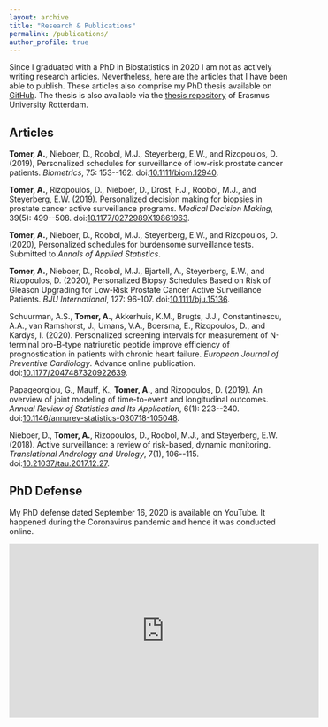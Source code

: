 ```yaml
---
layout: archive
title: "Research & Publications"
permalink: /publications/
author_profile: true
---
```


Since I graduated with a PhD in Biostatistics in 2020 I am not as actively writing research articles. Nevertheless, here are the articles that I have been able to publish. These articles also comprise my PhD thesis available on [GitHub](https://github.com/anirudhtomer/PhDThesis/blob/master/latex/thesis.pdf). The thesis is also available via the [thesis repository](https://github.com/anirudhtomer/PhDThesis/blob/master/latex/thesis.pdf) of Erasmus University Rotterdam.

## Articles
**Tomer, A.**, Nieboer, D., Roobol, M.J., Steyerberg, E.W., and Rizopoulos, D. (2019), Personalized schedules for surveillance of low-risk prostate cancer patients. *Biometrics*, 75: 153--162. doi:[10.1111/biom.12940](https://doi.org/10.1111/biom.12940).

**Tomer, A.**, Rizopoulos, D., Nieboer, D., Drost, F.J., Roobol, M.J., and Steyerberg, E.W. (2019). Personalized decision making for biopsies in prostate cancer active surveillance programs. *Medical Decision Making*, 39(5): 499--508. doi:[10.1177/0272989X19861963](https://doi.org/10.1177/0272989X19861963).

**Tomer, A.**, Nieboer, D., Roobol, M.J., Steyerberg, E.W., and Rizopoulos, D. (2020), Personalized schedules for burdensome surveillance tests. Submitted to *Annals of Applied Statistics*.

**Tomer, A.**, Nieboer, D., Roobol, M.J., Bjartell, A., Steyerberg, E.W., and Rizopoulos, D. (2020), Personalized Biopsy Schedules Based on Risk of Gleason Upgrading for Low-Risk Prostate Cancer Active Surveillance Patients. *BJU International*, 127: 96-107. doi:[10.1111/bju.15136](https://doi.org/10.1111/bju.15136).

Schuurman, A.S., **Tomer, A.**, Akkerhuis, K.M., Brugts, J.J., Constantinescu, A.A., van Ramshorst, J., Umans, V.A., Boersma, E., Rizopoulos, D., and Kardys, I. (2020). Personalized screening intervals for measurement of N-terminal pro-B-type natriuretic peptide improve efficiency of prognostication in patients with chronic heart failure. *European Journal of Preventive Cardiology*. Advance online publication. doi:[10.1177/2047487320922639](https://doi.org/10.1177/2047487320922639).

Papageorgiou, G., Mauff, K., **Tomer, A.**, and Rizopoulos, D. (2019). An overview of joint modeling of time-to-event and longitudinal outcomes. *Annual Review of Statistics and Its Application*, 6(1): 223--240. doi:[10.1146/annurev-statistics-030718-105048](https://doi.org/10.1146/annurev-statistics-030718-105048).

Nieboer, D., **Tomer, A.**, Rizopoulos, D., Roobol, M.J., and Steyerberg, E.W. (2018). Active surveillance: a review of risk-based, dynamic monitoring. *Translational Andrology and Urology*, 7(1), 106--115. doi:[10.21037/tau.2017.12.27](https://doi.org/10.21037/tau.2017.12.27).

## PhD Defense
My PhD defense dated September 16, 2020 is available on YouTube. It happened during the Coronavirus pandemic and hence it was conducted online.

<iframe width="560" height="315" src="https://www.youtube.com/embed/iUOA1IDUJ28" frameborder="0" allow="accelerometer; autoplay; clipboard-write; encrypted-media; gyroscope; picture-in-picture" allowfullscreen></iframe>